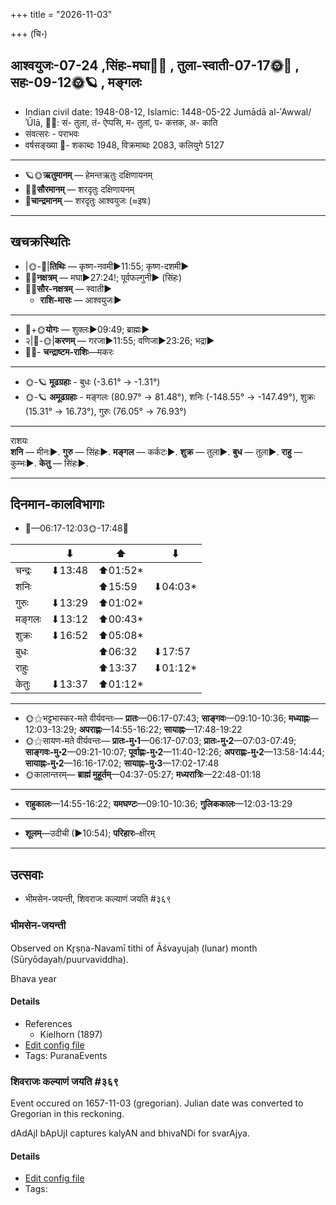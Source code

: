 +++
title = "2026-11-03"

+++
(चि॰)
## आश्वयुजः-07-24  ,सिंहः-मघा🌛🌌  ,  तुला-स्वाती-07-17🌞🌌  ,  सहः-09-12🌞🪐  , मङ्गलः
- Indian civil date: 1948-08-12, Islamic: 1448-05-22 Jumādā al-ʾAwwal/ʾŪlā, 🌌🌞: सं- तुला, तं- ऐप्पसि, म- तुलां, प- कत्तक, अ- काति
- संवत्सरः - पराभवः
- वर्षसङ्ख्या 🌛- शकाब्दः 1948, विक्रमाब्दः 2083, कलियुगे 5127
___________________
- 🪐🌞**ऋतुमानम्** — हेमन्तऋतुः दक्षिणायनम्
- 🌌🌞**सौरमानम्** — शरदृतुः दक्षिणायनम्
- 🌛**चान्द्रमानम्** — शरदृतुः आश्वयुजः (≈इषः)
___________________


## खचक्रस्थितिः
- |🌞-🌛|**तिथिः** — कृष्ण-नवमी►11:55; कृष्ण-दशमी►  
- 🌌🌛**नक्षत्रम्** — मघा►27:24!; पूर्वफल्गुनी► (सिंहः)  
- 🌌🌞**सौर-नक्षत्रम्** — स्वाती►  
  - **राशि-मासः** — आश्वयुजः► 
___________________
- 🌛+🌞**योगः** — शुक्लः►09:49; ब्राह्मः►  
- २|🌛-🌞|**करणम्** — गरजा►11:55; वणिजा►23:26; भद्रा►  
- 🌌🌛- **चन्द्राष्टम-राशिः**—मकरः  
___________________
- 🌞-🪐 **मूढग्रहाः** - बुधः (-3.61° → -1.31°)
- 🌞-🪐 **अमूढग्रहाः** - मङ्गलः (80.97° → 81.48°), शनिः (-148.55° → -147.49°), शुक्रः (15.31° → 16.73°), गुरुः (76.05° → 76.93°)
___________________
राशयः  
**शनि** — मीनः►. **गुरु** — सिंहः►. **मङ्गल** — कर्कटः►. **शुक्र** — तुला►. **बुध** — तुला►. **राहु** — कुम्भः►. **केतु** — सिंहः►. 
___________________


## दिनमान-कालविभागाः
- 🌅—06:17-12:03🌞-17:48🌇  

|      |⬇     |⬆     |⬇     |
|------|-----|-----|------|
|चन्द्रः|⬇13:48 |⬆01:52*|     |
|शनिः   |     |⬆15:59 |⬇04:03*|
|गुरुः  |⬇13:29 |⬆01:02*|     |
|मङ्गलः |⬇13:12 |⬆00:43*|     |
|शुक्रः |⬇16:52 |⬆05:08*|     |
|बुधः   |     |⬆06:32 |⬇17:57 |
|राहुः  |     |⬆13:37 |⬇01:12*|
|केतुः  |⬇13:37 |⬆01:12*|     |
___________________
- 🌞⚝भट्टभास्कर-मते वीर्यवन्तः— **प्रातः**—06:17-07:43; **साङ्गवः**—09:10-10:36; **मध्याह्नः**—12:03-13:29; **अपराह्णः**—14:55-16:22; **सायाह्नः**—17:48-19:22  
- 🌞⚝सायण-मते वीर्यवन्तः— **प्रातः-मु॰1**—06:17-07:03; **प्रातः-मु॰2**—07:03-07:49; **साङ्गवः-मु॰2**—09:21-10:07; **पूर्वाह्णः-मु॰2**—11:40-12:26; **अपराह्णः-मु॰2**—13:58-14:44; **सायाह्नः-मु॰2**—16:16-17:02; **सायाह्नः-मु॰3**—17:02-17:48  
- 🌞कालान्तरम्— **ब्राह्मं मुहूर्तम्**—04:37-05:27; **मध्यरात्रिः**—22:48-01:18  
___________________
- **राहुकालः**—14:55-16:22; **यमघण्टः**—09:10-10:36; **गुलिककालः**—12:03-13:29  
___________________
- **शूलम्**—उदीची (►10:54); **परिहारः**–क्षीरम्  
___________________

## उत्सवाः
- भीमसेन-जयन्ती, शिवराजः कल्याणं जयति #३६९
### भीमसेन-जयन्ती

Observed on Kr̥ṣṇa-Navamī tithi of Āśvayujaḥ (lunar) month (Sūryōdayaḥ/puurvaviddha). 

Bhava year

#### Details
- References
  - Kielhorn (1897)
- [Edit config file](https://github.com/jyotisham/adyatithi/blob/master/mahApuruSha/xatra/lunar_month/tithi/07/24/bhImasEna~jayantI.toml)
- Tags: PuranaEvents


### शिवराजः कल्याणं जयति #३६९

Event occured on 1657-11-03 (gregorian). Julian date was converted to Gregorian in this reckoning. 

dAdAjI bApUjI captures kalyAN and bhivaNDi for svarAjya.

#### Details
- [Edit config file](https://github.com/jyotisham/adyatithi/blob/master/mahApuruSha/xatra-later/julian/day/10/24/shivarAjaH_kalyANaM_jayati.toml)
- Tags: 


